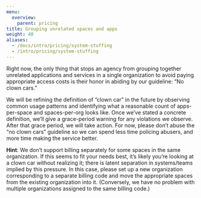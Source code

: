 ```yaml
---
menu:
  overview:
    parent: pricing
title: Grouping unrelated spaces and apps
weight: 40
aliases:
  - /docs/intro/pricing/system-stuffing
  - /intro/pricing/system-stuffing
---
```


Right now, the only thing that stops an agency from grouping together unrelated applications and services in a single organization to avoid paying appropriate access costs is their honor in abiding by our guideline: “No clown cars.”

We will be refining the definition of “clown car” in the future by observing common usage patterns and identifying what a reasonable count of apps-per-space and spaces-per-org looks like. Once we’ve stated a concrete definition, we’ll give a grace-period warning for any violations we observe. After that grace period, we will take action. For now, please don’t abuse the “no clown cars” guideline so we can spend less time policing abusers, and more time making the service better.

__Hint__: We don’t support billing separately for some spaces in the same organization. If this seems to fit your needs best, it’s likely you’re looking at a clown car without realizing it; there is latent separation in systems/teams implied by this pressure. In this case, please set up a new organization corresponding to a separate billing code and move the appropriate spaces from the existing organization into it. (Conversely, we have no problem with multiple organizations assigned to the same billing code.)
